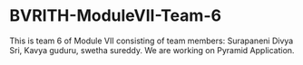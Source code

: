 # BVRITH-ModuleVII-Team-6
This is team 6 of Module VII consisting of team members: Surapaneni Divya Sri, Kavya guduru, swetha sureddy. We are working on Pyramid Application.
